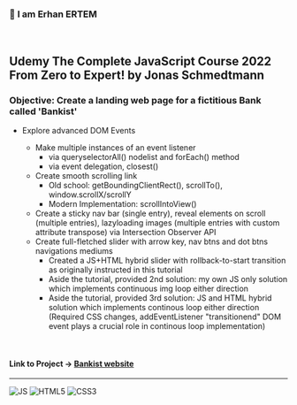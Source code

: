 ### 👋 **I am Erhan ERTEM**

&emsp;

## Udemy The Complete JavaScript Course 2022 From Zero to Expert! by Jonas Schmedtmann

### **Objective:** Create a landing web page for a fictitious Bank called 'Bankist'

<p>

- Explore advanced DOM Events

  - Make multiple instances of an event listener
    - via queryselectorAll() nodelist and forEach() method
    - via event delegation, closest()
  - Create smooth scrolling link
    - Old school: getBoundingClientRect(), scrollTo(), window.scrollX/scrollY
    - Modern Implementation: scrollIntoView()
  - Create a sticky nav bar (single entry), reveal elements on scroll (multiple entries), lazyloading images (multiple entries with custom attribute transpose) via Intersection Observer API
  - Create full-fletched slider with arrow key, nav btns and dot btns navigations mediums
    - Created a JS+HTML hybrid slider with rollback-to-start transition as originally instructed in this tutorial
    - Aside the tutorial, provided 2nd solution: my own JS only solution which implements continuous img loop either direction
    - Aside the tutorial, provided 3rd solution: JS and HTML hybrid solution which implements continous loop either direction (Required CSS changes, addEventListener "transitionend" DOM event plays a crucial role in continous loop implementation)

</p>
      &emsp;

#### Link to Project &rarr; [Bankist website](https://bankist-erhan-ertem.netlify.app)

---

![JS](https://img.shields.io/badge/JavaScript-323330?style=for-the-badge&logo=javascript&logoColor=F7DF1E) ![HTML5](https://img.shields.io/badge/HTML5-E34F26?style=for-the-badge&logo=html5&logoColor=white) ![CSS3](https://img.shields.io/badge/CSS3-1572B6?style=for-the-badge&logo=css3&logoColor=white)

&emsp;
